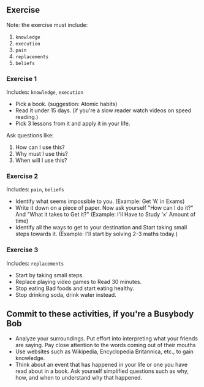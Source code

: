 ## Exercise
Note: the exercise must include:
1. `knowledge`
2. `execution`
3. `pain`
4. `replacements`
5. `beliefs`

### Exercise 1
Includes: `knowledge`, `execution`
- Pick a book. (suggestion: Atomic habits)
- Read it under 15 days. (if you're a slow reader watch videos on speed reading.)
- Pick 3 lessons from it and apply it in your life.

Ask questions like:
1) How can I use this?
2) Why must I use this?
3) When will I use this?

### Exercise 2
Includes: `pain`, `beliefs`
- Identify what seems impossible to you. (Example: Get 'A' in Exams)
- Write it down on a piece of paper. Now ask yourself "How can I do it?" And "What it
takes to Get it?" (Example: I'll Have to Study 'x' Amount of time)
- Identify all the ways to get to your destination and Start taking small steps towards it.
(Example: I'll start by solving 2-3 maths today.)

### Exercise 3
Includes: `replacements`
- Start by taking small steps.
- Replace playing video games to Read 30 minutes.
- Stop eating Bad foods and start eating healthy.
- Stop drinking soda, drink water instead.

## Commit to these activities, if you're a Busybody Bob
- Analyze your surroundings. Put effort into interpreting what your friends are saying. Pay
close attention to the words coming out of their mouths
- Use websites such as Wikipedia, Encyclopedia Britannica, etc., to gain knowledge.
- Think about an event that has happened in your life or one you have read about in a
book. Ask yourself simplified questions such as why, how, and when to understand why
that happened.